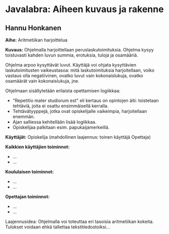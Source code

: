 ﻿# Javalabra: Aiheen kuvaus ja rakenne
## Hannu Honkanen

**Aihe:** Aritmetiikan harjoittelua

**Kuvaus:**
Ohjelmalla harjoittellaan peruslaskutoimituksia. Ohjelma kysyy toistuvasti kahden luvun summia, erotuksia, tuloja ja osamääriä. 

Ohjelma arpoo kysyttävät luvut. Käyttäjä voi ohjata kysyttävien laskutoimitusten vaikeustasoa: mitä laskutoimituksia harjoitellaan, voiko vastaus olla negatiivinen, ovatko luvut vain kokonaislukuja, ovatko osamäärät vain kokonaislukuja, jne. 

Ohjelmaan sisällytetään erilaista opettamisen logiikkaa:
- "Repetitio mater studiorum est" eli kertaus on opintojen äiti: toistetaan tehtäviä, joita ei osattu ensimmäisellä kerralla.
- Tehtävätyyppejä, jotka ovat opiskelijalle vaikeimpia, harjoitellaan enemmän.
- Ajan salliessa kehitellään lisää logiikkaa.
- Opiskelijaa palkitaan esim. papukaijamerkeillä.

**Käyttäjät:** Opiskelija (mahdollinen laajennus: toinen käyttäjä Opettaja)

**Kaikkien käyttäjien toiminnot:**
- ...
- ...

**Koululaisen toiminnot:**
- ...
- ...

**Opettajan toiminnot:**
- ...
- ...

Laajennusidea: Ohjelmalla voi toteuttaa eri tasoisia aritmetiikan kokeita. Tulokset voidaan ehkä tallettaa tekstitiedostoiksi... 

